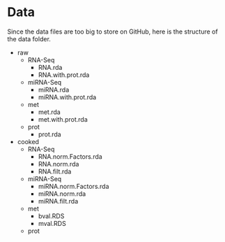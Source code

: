 # Data #

Since the data files are too big to store on GitHub, here is the structure of the data folder.

- raw
    - RNA-Seq
        - RNA.rda
        - RNA.with.prot.rda
    - miRNA-Seq
        - miRNA.rda
        - miRNA.with.prot.rda
    - met
        - met.rda
        - met.with.prot.rda
    - prot
        - prot.rda
- cooked
    - RNA-Seq
        - RNA.norm.Factors.rda
        - RNA.norm.rda
        - RNA.filt.rda
    - miRNA-Seq
        - miRNA.norm.Factors.rda
        - miRNA.norm.rda
        - miRNA.filt.rda
    - met
        - bval.RDS
        - mval.RDS
    - prot